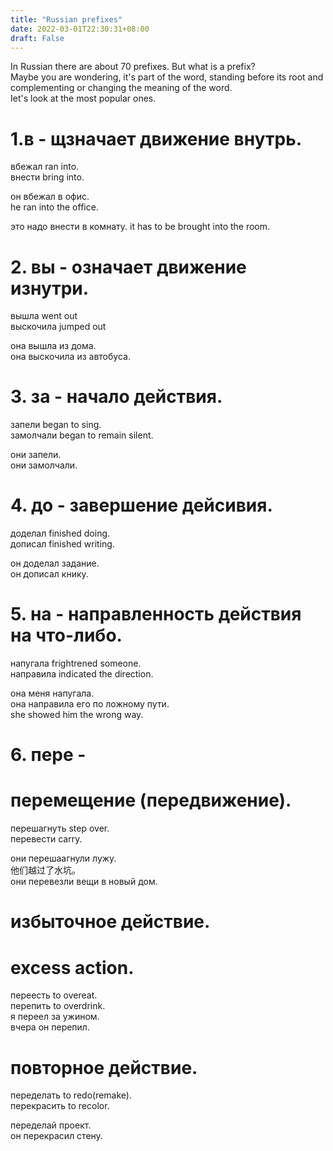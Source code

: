 ```yaml
---
title: "Russian prefixes"
date: 2022-03-01T22:30:31+08:00
draft: False
---
```


In Russian there are about 70 prefixes. But what is a prefix?  
Maybe you are wondering, it's part of the word, standing before its root
and complementing or changing the meaning of the word.  
Iet's look at the most popular ones.   

# 1.в - щзначает движение внутрь.   

вбежал ran into.   
внести bring into.  

он вбежал в офис.   
he ran into the office.  

это надо внести в комнату.
it has to be brought into the room.

# 2. вы - означает движение изнутри.  

вышла went out   
выскочила jumped out    

она вышла из дома.  
она выскочила из автобуса.   

# 3. за - начало действия.    

запели began to sing.    
замолчали began to remain silent.    

они запели.    
они замолчали.   

# 4. до - завершение дейсивия.   

доделал finished doing.    
дописал finished writing.    

он доделал задание.   
он дописал книку.   

# 5. на - направленность действия на что-либо.   

напугала frightrened someone.   
направила indicated the direction.   

она меня напугала.    
она направила его по ложному пути.   
she showed him the wrong way.  

# 6. пере - 
# перемещение (передвижение).   

перешагнуть step over.   
перевести carry.   

они перешаагнули лужу.  
他们越过了水坑。  
они перевезли вещи в новый дом.  

# избыточное действие.  
# excess action.  
переесть to overeat.    
перепить to overdrink.    
я переел за ужином.    
вчера он перепил.    

# повторное действие.  
переделать to redo(remake).   
перекрасить to recolor.    

переделай проект.   
он перекрасил стену.   




